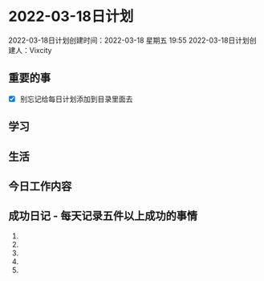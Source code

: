 # 2022-03-18日计划

2022-03-18日计划创建时间：2022-03-18 星期五  19:55
2022-03-18日计划创建人：Vixcity

## 重要的事
- [x] 别忘记给每日计划添加到目录里面去

## 学习

## 生活

## 今日工作内容

## 成功日记 - 每天记录五件以上成功的事情
1. 
2. 
3. 
4. 
5.  